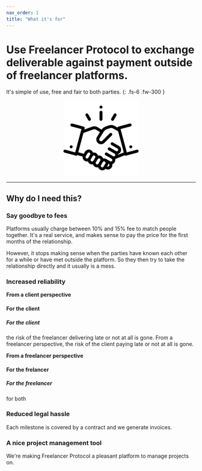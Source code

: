 ```yaml
---
nav_order: 1
title: "What it's for"
---
```


# Use Freelancer Protocol to exchange deliverable against payment outside of freelancer platforms.

It's simple of use, free and fair to both parties.
{: .fs-6 .fw-300 }

 <p align="center">
  <img src="/images/logo.png" alt="accessibility text">
</p>

---

## Why do I need this?

### Say goodbye to fees

Platforms usually charge between 10% and 15% fee to match people together. It's a real service, and makes sense to pay the price for the first months of the relationship.

However, it stops making sense when the parties have known each other for a while or have met outside the platform. So they then try to take the relationship directly and it usually is a mess.

### Increased reliability

**From a client perspective**

#### For the client

##### For the client

the risk of the freelancer delivering late or not at all is gone.
From a freelancer perspective, the risk of the client paying late or not at all is gone.

**From a freelancer perspective**

#### For the frelancer

##### For the freelancer

for both

### Reduced legal hassle

Each milestone is covered by a contract and we generate invoices.

### A nice project management tool

We're making Freelancer Protocol a pleasant platform to manage projects on.

<!-- ![GitHub Logo](/images/logo.png) -->
